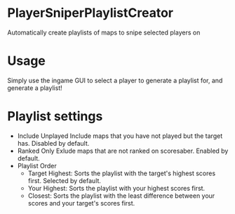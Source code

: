 # PlayerSniperPlaylistCreator
Automatically create playlists of maps to snipe selected players on

# Usage
Simply use the ingame GUI to select a player to generate a playlist for, and generate a playlist!

# Playlist settings
- Include Unplayed
  Include maps that you have not played but the target has. Disabled by default.
- Ranked Only
  Exlude maps that are not ranked on scoresaber. Enabled by default.
- Playlist Order
    - Target Highest: Sorts the playlist with the target's highest scores first. Selected by default.
    - Your Highest: Sorts the playlist with your highest scores first.
    - Closest: Sorts the playlist with the least difference between your scores and your target's scores first.

